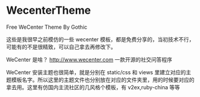 WecenterTheme
=============

Free WeCenter Theme By Gothic 

这些是我很早之前模仿的一些 wecenter 模板，都是免费分享的，当初技术不行，可能有的不是很精致，可以自己拿去再修改下。

WeCenter 是啥？ 
http://www.wecenter.com 一款开源的社交问答程序

WeCenter 安装主题也很简单，就是分别在 static/css 和 views 里建立对应的主题模板名字。所以这里的主题文件也分别放在对应的文件夹里，用的时候要对应的拿去用。这里有仿国内主流社区的几风格个模板，有 v2ex,ruby-china 等等
